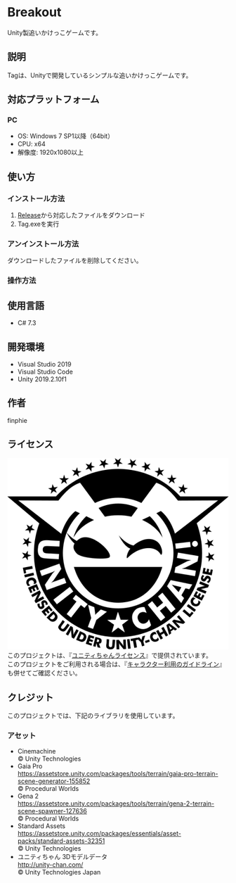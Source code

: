 # Breakout

Unity製追いかけっこゲームです。

## 説明

Tagは、Unityで開発しているシンプルな追いかけっこゲームです。

## 対応プラットフォーム

### PC

- OS: Windows 7 SP1以降（64bit）
- CPU: x64
- 解像度: 1920x1080以上

## 使い方

### インストール方法

1. [Release](https://github.com/finphie/Tag/releases)から対応したファイルをダウンロード
1. Tag.exeを実行

### アンインストール方法

ダウンロードしたファイルを削除してください。

### 操作方法

## 使用言語

- C# 7.3

## 開発環境

- Visual Studio 2019
- Visual Studio Code
- Unity 2019.2.10f1

## 作者

finphie

## ライセンス

![ライセンスロゴ](Light_Silhouette.svg)  
このプロジェクトは、『[ユニティちゃんライセンス](http://unity-chan.com/contents/license_jp/)』で提供されています。  
このプロジェクトをご利用される場合は、『[キャラクター利用のガイドライン](http://unity-chan.com/contents/guideline/)』も併せてご確認ください。

## クレジット

このプロジェクトでは、下記のライブラリを使用しています。

### アセット

- Cinemachine  
© Unity Technologies
- Gaia Pro  
<https://assetstore.unity.com/packages/tools/terrain/gaia-pro-terrain-scene-generator-155852>  
© Procedural Worlds
- Gena 2  
<https://assetstore.unity.com/packages/tools/terrain/gena-2-terrain-scene-spawner-127636>  
© Procedural Worlds
- Standard Assets  
<https://assetstore.unity.com/packages/essentials/asset-packs/standard-assets-32351>  
© Unity Technologies
- ユニティちゃん 3Dモデルデータ  
<http://unity-chan.com/>  
© Unity Technologies Japan